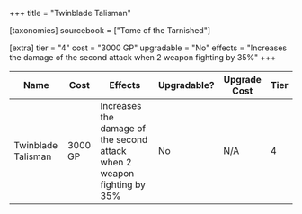 +++
title = "Twinblade Talisman"

[taxonomies]
sourcebook = ["Tome of the Tarnished"]

[extra]
tier = "4"
cost = "3000 GP"
upgradable = "No"
effects = "Increases the damage of the second attack when 2 weapon fighting by 35%"
+++

| Name                          | Cost    | Effects                                                                                           | Upgradable? | Upgrade Cost | Tier |
| ----------------------------- | ------- | ----------------------------------------------------------------------------------------------- | ----------- | ------------ | ---- |
| Twinblade Talisman | 3000 GP | Increases the damage of the second attack when 2 weapon fighting by 35% | No | N/A | 4 |

